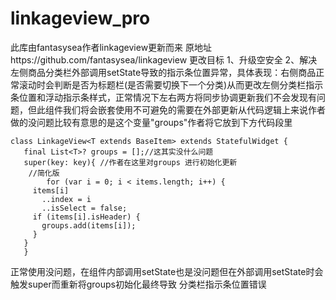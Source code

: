 # linkageview_pro
此库由fantasysea作者linkageview更新而来 原地址https://github.com/fantasysea/linkageview
更改目标
1、升级空安全
2、解决左侧商品分类栏外部调用setState导致的指示条位置异常，具体表现：右侧商品正常滚动时会判断是否为标题栏(是否需要切换下一个分类)从而更改左侧分类栏指示条位置和浮动指示条样式，正常情况下左右两方将同步协调更新我们不会发现有问题，但此组件我们将会嵌套使用不可避免的需要在外部更新从代码逻辑上来说作者做的没问题比较有意思的是这个变量"groups"作者将它放到下方代码段里
 ```
class LinkageView<T extends BaseItem> extends StatefulWidget {
    final List<T>? groups = [];//这其实没什么问题
    super(key: key){ //作者在这里对groups 进行初始化更新
     //简化版
         for (var i = 0; i < items.length; i++) {
      items[i]
        ..index = i
        ..isSelect = false;
      if (items[i].isHeader) {
        groups.add(items[i]);
      }
    }
    }
 ```
正常使用没问题，在组件内部调用setState也是没问题但在外部调用setState时会触发super而重新将groups初始化最终导致 分类栏指示条位置错误


